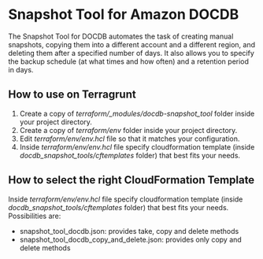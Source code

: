# Snapshot Tool for Amazon DOCDB

The Snapshot Tool for DOCDB automates the task of creating manual snapshots, copying them into a different account and a different region, and deleting them after a specified number of days. It also allows you to specify the backup schedule (at what times and how often) and a retention period in days.

## How to use on Terragrunt
1. Create a copy of *terraform/_modules/docdb-snapshot_tool* folder inside your project directory.
2. Create a copy of *terraform/env* folder inside your project directory.
3. Edit *terraform/env/env.hcl* file so that it matches your configuration.
4. Inside *terraform/env/env.hcl* file specify cloudformation template (inside *docdb_snapshot_tools/cftemplates* folder) that best fits your needs.

## How to select the right CloudFormation Template
Inside *terraform/env/env.hcl* file specify cloudformation template (inside *docdb_snapshot_tools/cftemplates* folder) that best fits your needs.\
Possibilities are:
* snapshot_tool_docdb.json: provides take, copy and delete methods
* snapshot_tool_docdb_copy_and_delete.json: provides only copy and delete methods
